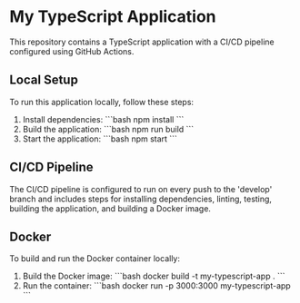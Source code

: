 
# My TypeScript Application

This repository contains a TypeScript application with a CI/CD pipeline configured using GitHub Actions.

## Local Setup

To run this application locally, follow these steps:

1. Install dependencies:
   \`\`\`bash
   npm install
   \`\`\`
2. Build the application:
   \`\`\`bash
   npm run build
   \`\`\`
3. Start the application:
   \`\`\`bash
   npm start
   \`\`\`

## CI/CD Pipeline

The CI/CD pipeline is configured to run on every push to the 'develop' branch and includes steps for installing dependencies, linting, testing, building the application, and building a Docker image.

## Docker

To build and run the Docker container locally:

1. Build the Docker image:
   \`\`\`bash
   docker build -t my-typescript-app .
   \`\`\`
2. Run the container:
   \`\`\`bash
   docker run -p 3000:3000 my-typescript-app
   \`\`\`
